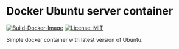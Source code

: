 # Docker Ubuntu server container
[![Build-Docker-Image](https://github.com/spy86/docker-ubuntu/actions/workflows/main.yml/badge.svg)](https://github.com/spy86/docker-ubuntu/actions/workflows/main.yml) [![License: MIT](https://img.shields.io/badge/License-MIT-yellow.svg)](https://opensource.org/licenses/MIT)

Simple docker container with latest version of Ubuntu.
